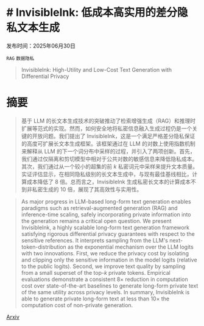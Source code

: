 # # InvisibleInk: 低成本高实用的差分隐私文本生成

发布时间：2025年06月30日

`RAG` `数据隐私`

> InvisibleInk: High-Utility and Low-Cost Text Generation with Differential Privacy

# 摘要

> 基于 LLM 的长文本生成技术的突破推动了检索增强生成（RAG）和推理时扩展等范式的实现。然而，如何安全地将私密信息融入生成过程仍是一个关键的开放问题。我们提出了 InvisibleInk，这是一个满足严格差分隐私保证的高度可扩展长文本生成框架。该框架通过在 LLM 的对数上使用指数机制来解释从 LLM 的下一个词分布中采样的过程，并引入了两项创新。首先，我们通过仅隔离和剪切模型中相对于公共对数的敏感信息来降低隐私成本。其次，我们通过从一个较小的超集的前 $k$ 私密词元中采样来提升文本质量。实证评估显示，在相同隐私级别的长文本生成中，与现有最佳基线相比，计算成本降低了 8 倍。总而言之，InvisibleInk 生成私密长文本的计算成本不到非私密生成的 10 倍，展现了其高效性与实用性。

> As major progress in LLM-based long-form text generation enables paradigms such as retrieval-augmented generation (RAG) and inference-time scaling, safely incorporating private information into the generation remains a critical open question. We present InvisibleInk, a highly scalable long-form text generation framework satisfying rigorous differential privacy guarantees with respect to the sensitive references. It interprets sampling from the LLM's next-token-distribution as the exponential mechanism over the LLM logits with two innovations. First, we reduce the privacy cost by isolating and clipping only the sensitive information in the model logits (relative to the public logits). Second, we improve text quality by sampling from a small superset of the top-$k$ private tokens. Empirical evaluations demonstrate a consistent $8\times$ reduction in computation cost over state-of-the-art baselines to generate long-form private text of the same utility across privacy levels. In summary, InvisibleInk is able to generate private long-form text at less than $10\times$ the computation cost of non-private generation.

[Arxiv](https://arxiv.org/abs/2507.02974)